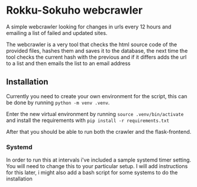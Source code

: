 # Rokku-Sokuho webcrawler
A simple webcrawler looking for changes in urls every 12 hours and emailing a list of failed and updated sites.

The webcrawler is a very tool that checks the html source code of the provided files, hashes them and saves it to the database, the next time the tool checks the current hash with the previous and if it differs adds the url to a list and then emails the list to an email address

## Installation
Currently you need to create your own environment for the script, this can be done by running `python -m venv .venv`.

Enter the new virtual environment by running `source .venv/bin/activate` and install the requirements with `pip install -r requirements.txt`

After that you should be able to run both the crawler and the flask-frontend.




### Systemd
In order to run this at intervals i've included a sample systemd timer setting. You will need to change this to your particular setup. I will add instructions for this later, i might also add a bash script for some systems to do the installation
